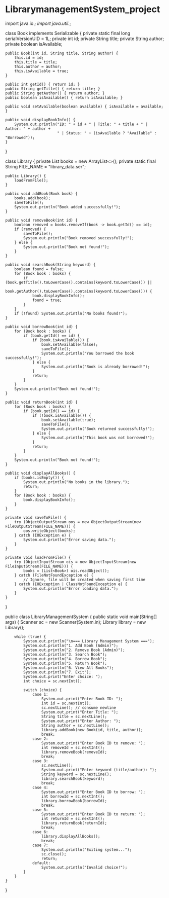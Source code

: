 # LibrarymanagementSystem_project
import java.io.*;
import java.util.*;

class Book implements Serializable {
    private static final long serialVersionUID = 1L;
    private int id;
    private String title;
    private String author;
    private boolean isAvailable;

    public Book(int id, String title, String author) {
        this.id = id;
        this.title = title;
        this.author = author;
        this.isAvailable = true;
    }

    public int getId() { return id; }
    public String getTitle() { return title; }
    public String getAuthor() { return author; }
    public boolean isAvailable() { return isAvailable; }

    public void setAvailable(boolean available) { isAvailable = available; }

    public void displayBookInfo() {
        System.out.println("ID: " + id + " | Title: " + title + " | Author: " + author + 
                           " | Status: " + (isAvailable ? "Available" : "Borrowed"));
    }
}

class Library {
    private List<Book> books = new ArrayList<>();
    private static final String FILE_NAME = "library_data.ser";

    public Library() {
        loadFromFile();
    }

    public void addBook(Book book) {
        books.add(book);
        saveToFile();
        System.out.println("Book added successfully!");
    }

    public void removeBook(int id) {
        boolean removed = books.removeIf(book -> book.getId() == id);
        if (removed) {
            saveToFile();
            System.out.println("Book removed successfully!");
        } else {
            System.out.println("Book not found!");
        }
    }

    public void searchBook(String keyword) {
        boolean found = false;
        for (Book book : books) {
            if (book.getTitle().toLowerCase().contains(keyword.toLowerCase()) || 
                book.getAuthor().toLowerCase().contains(keyword.toLowerCase())) {
                book.displayBookInfo();
                found = true;
            }
        }
        if (!found) System.out.println("No books found!");
    }

    public void borrowBook(int id) {
        for (Book book : books) {
            if (book.getId() == id) {
                if (book.isAvailable()) {
                    book.setAvailable(false);
                    saveToFile();
                    System.out.println("You borrowed the book successfully!");
                } else {
                    System.out.println("Book is already borrowed!");
                }
                return;
            }
        }
        System.out.println("Book not found!");
    }

    public void returnBook(int id) {
        for (Book book : books) {
            if (book.getId() == id) {
                if (!book.isAvailable()) {
                    book.setAvailable(true);
                    saveToFile();
                    System.out.println("Book returned successfully!");
                } else {
                    System.out.println("This book was not borrowed!");
                }
                return;
            }
        }
        System.out.println("Book not found!");
    }

    public void displayAllBooks() {
        if (books.isEmpty()) {
            System.out.println("No books in the library.");
            return;
        }
        for (Book book : books) {
            book.displayBookInfo();
        }
    }

    private void saveToFile() {
        try (ObjectOutputStream oos = new ObjectOutputStream(new FileOutputStream(FILE_NAME))) {
            oos.writeObject(books);
        } catch (IOException e) {
            System.out.println("Error saving data.");
        }
    }

    private void loadFromFile() {
        try (ObjectInputStream ois = new ObjectInputStream(new FileInputStream(FILE_NAME))) {
            books = (List<Book>) ois.readObject();
        } catch (FileNotFoundException e) {
            // Ignore, file will be created when saving first time
        } catch (IOException | ClassNotFoundException e) {
            System.out.println("Error loading data.");
        }
    }
}

public class LibraryManagementSystem {
    public static void main(String[] args) {
        Scanner sc = new Scanner(System.in);
        Library library = new Library();

        while (true) {
            System.out.println("\n=== Library Management System ===");
            System.out.println("1. Add Book (Admin)");
            System.out.println("2. Remove Book (Admin)");
            System.out.println("3. Search Book");
            System.out.println("4. Borrow Book");
            System.out.println("5. Return Book");
            System.out.println("6. View All Books");
            System.out.println("7. Exit");
            System.out.print("Enter choice: ");
            int choice = sc.nextInt();

            switch (choice) {
                case 1:
                    System.out.print("Enter Book ID: ");
                    int id = sc.nextInt();
                    sc.nextLine(); // consume newline
                    System.out.print("Enter Title: ");
                    String title = sc.nextLine();
                    System.out.print("Enter Author: ");
                    String author = sc.nextLine();
                    library.addBook(new Book(id, title, author));
                    break;
                case 2:
                    System.out.print("Enter Book ID to remove: ");
                    int removeId = sc.nextInt();
                    library.removeBook(removeId);
                    break;
                case 3:
                    sc.nextLine();
                    System.out.print("Enter keyword (title/author): ");
                    String keyword = sc.nextLine();
                    library.searchBook(keyword);
                    break;
                case 4:
                    System.out.print("Enter Book ID to borrow: ");
                    int borrowId = sc.nextInt();
                    library.borrowBook(borrowId);
                    break;
                case 5:
                    System.out.print("Enter Book ID to return: ");
                    int returnId = sc.nextInt();
                    library.returnBook(returnId);
                    break;
                case 6:
                    library.displayAllBooks();
                    break;
                case 7:
                    System.out.println("Exiting system...");
                    sc.close();
                    return;
                default:
                    System.out.println("Invalid choice!");
            }
        }
    }
}
